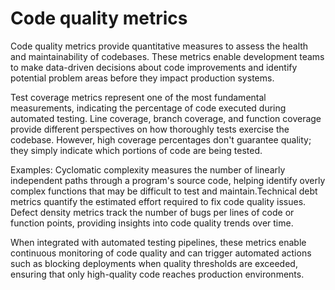 # Code quality metrics

Code quality metrics provide quantitative measures to assess the health and maintainability of codebases. These metrics enable development teams to make data-driven decisions about code improvements and identify potential problem areas before they impact production systems.

Test coverage metrics represent one of the most fundamental measurements, indicating the percentage of code executed during automated testing. Line coverage, branch coverage, and function coverage provide different perspectives on how thoroughly tests exercise the codebase. However, high coverage percentages don't guarantee quality; they simply indicate which portions of code are being tested.

Examples: Cyclomatic complexity measures the number of linearly independent paths through a program's source code, helping identify overly complex functions that may be difficult to test and maintain.Technical debt metrics quantify the estimated effort required to fix code quality issues. Defect density metrics track the number of bugs per lines of code or function points, providing insights into code quality trends over time. 

When integrated with automated testing pipelines, these metrics enable continuous monitoring of code quality and can trigger automated actions such as blocking deployments when quality thresholds are exceeded, ensuring that only high-quality code reaches production environments.
